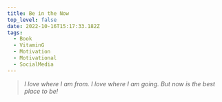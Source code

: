```yaml
---
title: Be in the Now
top_level: false
date: 2022-10-16T15:17:33.182Z
tags:
  - Book
  - VitaminG
  - Motivation
  - Motivational
  - SocialMedia
---
```

> *I love where I am from. I love where I am going. But now is the best place to be!*